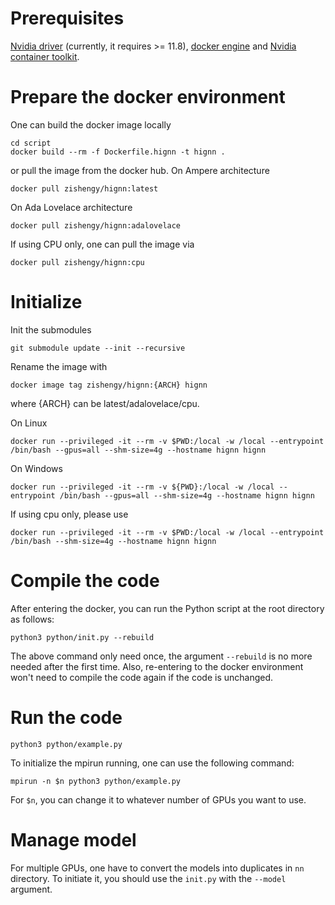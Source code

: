 # Prerequisites
[Nvidia driver](https://www.nvidia.com/en-us/drivers/) (currently, it requires >= 11.8), [docker engine](https://docs.docker.com/engine/install/) and [Nvidia container toolkit](https://docs.nvidia.com/datacenter/cloud-native/container-toolkit/latest/install-guide.html).

# Prepare the docker environment
One can build the docker image locally
```shell
cd script
docker build --rm -f Dockerfile.hignn -t hignn .
```
or pull the image from the docker hub. On Ampere architecture
```shell
docker pull zishengy/hignn:latest
```
On Ada Lovelace architecture
```shell
docker pull zishengy/hignn:adalovelace
```
If using CPU only, one can pull the image via
```
docker pull zishengy/hignn:cpu
```

# Initialize

Init the submodules
```shell
git submodule update --init --recursive
```

Rename the image with
```shell
docker image tag zishengy/hignn:{ARCH} hignn
```
where {ARCH} can be latest/adalovelace/cpu.

On Linux
```shell
docker run --privileged -it --rm -v $PWD:/local -w /local --entrypoint /bin/bash --gpus=all --shm-size=4g --hostname hignn hignn
```
On Windows
```shell
docker run --privileged -it --rm -v ${PWD}:/local -w /local --entrypoint /bin/bash --gpus=all --shm-size=4g --hostname hignn hignn
```
If using cpu only, please use
```shell
docker run --privileged -it --rm -v $PWD:/local -w /local --entrypoint /bin/bash --shm-size=4g --hostname hignn hignn
```

# Compile the code

After entering the docker, you can run the Python script at the root directory as follows:
```shell
python3 python/init.py --rebuild
```

The above command only need once, the argument ``--rebuild`` is no more needed after the first time.  Also, re-entering to the docker environment won't need to compile the code again if the code is unchanged.

# Run the code

```shell
python3 python/example.py
```

To initialize the mpirun running, one can use the following command:
```shell
mpirun -n $n python3 python/example.py
```
For ``$n``, you can change it to whatever number of GPUs you want to use.

# Manage model
For multiple GPUs, one have to convert the models into duplicates in ``nn`` directory.  To initiate it, you should use the ``init.py`` with the ``--model`` argument.